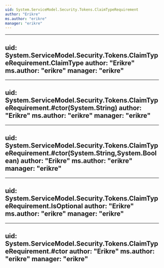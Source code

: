 ```yaml
---
uid: System.ServiceModel.Security.Tokens.ClaimTypeRequirement
author: "Erikre"
ms.author: "erikre"
manager: "erikre"
---
```


---
uid: System.ServiceModel.Security.Tokens.ClaimTypeRequirement.ClaimType
author: "Erikre"
ms.author: "erikre"
manager: "erikre"
---

---
uid: System.ServiceModel.Security.Tokens.ClaimTypeRequirement.#ctor(System.String)
author: "Erikre"
ms.author: "erikre"
manager: "erikre"
---

---
uid: System.ServiceModel.Security.Tokens.ClaimTypeRequirement.#ctor(System.String,System.Boolean)
author: "Erikre"
ms.author: "erikre"
manager: "erikre"
---

---
uid: System.ServiceModel.Security.Tokens.ClaimTypeRequirement.IsOptional
author: "Erikre"
ms.author: "erikre"
manager: "erikre"
---

---
uid: System.ServiceModel.Security.Tokens.ClaimTypeRequirement.#ctor
author: "Erikre"
ms.author: "erikre"
manager: "erikre"
---
